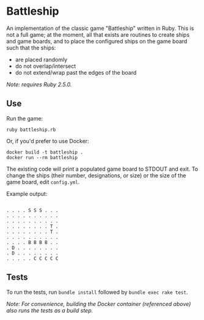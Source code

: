 # Battleship

An implementation of the classic game "Battleship" written in Ruby. This is not a full game; at the moment, all that exists are routines to create ships and game boards, and to place the configured ships on the game board such that the ships:

* are placed randomly
* do not overlap/intersect
* do not extend/wrap past the edges of the board

_Note: requires Ruby 2.5.0._

## Use

Run the game:

```
ruby battleship.rb
```

Or, if you'd prefer to use Docker:

```
docker build -t battleship .
docker run --rm battleship
```

The existing code will print a populated game board to STDOUT and exit. To change the ships (their number, designations, or size) or the size of the game board, edit `config.yml`.

Example output:

```

. . . . S S S . . .
. . . . . . . . . .
. . . . . . . . . .
. . . . . . . . T .
. . . . . . . . T .
. . . . . . . . . .
. . . . B B B B . .
. D . . . . . . . .
. D . . . . . . . .
. . . . . C C C C C

```

## Tests

To run the tests, run `bundle install` followed by `bundle exec rake test`.

_Note: For convenience, building the Docker container (referenced above) also runs the tests as a build step._
